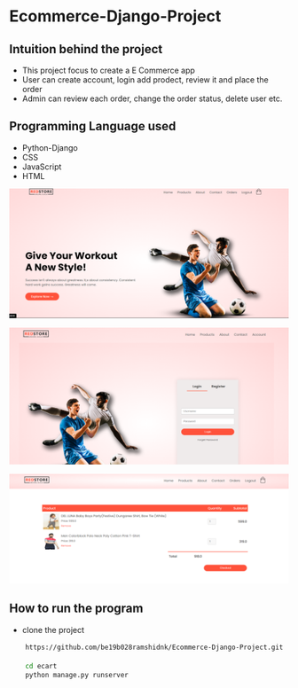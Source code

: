 # Ecommerce-Django-Project

## Intuition behind the project
* This project focus to create a E Commerce app
* User can create account, login add prodect, review it and place the order 
* Admin can review each order, change the order status, delete user etc.

## Programming Language used
* Python-Django
* CSS
* JavaScript
* HTML

![alt text](image-1.png)

![alt text](image-2.png)

![alt text](image.png)

## How to run the program

* clone the project

```bash
    https://github.com/be19b028ramshidnk/Ecommerce-Django-Project.git

    cd ecart
    python manage.py runserver